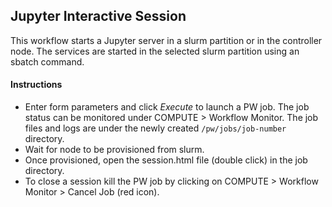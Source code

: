## Jupyter Interactive Session
This workflow starts a Jupyter server in a slurm partition or in the controller node. The services are started in the selected slurm partition using an sbatch command.

#### Instructions

* Enter form parameters and click _Execute_ to launch a PW job. The job status can be monitored under COMPUTE > Workflow Monitor. The job files and logs are under the newly created `/pw/jobs/job-number` directory.
* Wait for node to be provisioned from slurm.
* Once provisioned, open the session.html file (double click) in the job directory.
* To close a session kill the PW job by clicking on COMPUTE > Workflow Monitor > Cancel Job (red icon).

